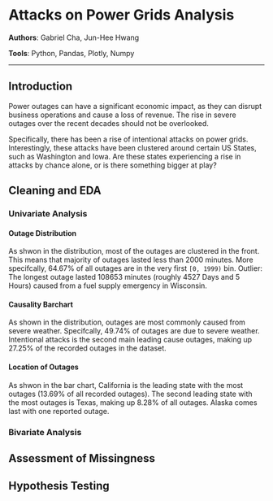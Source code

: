 # Attacks on Power Grids Analysis
**Authors**: Gabriel Cha, Jun-Hee Hwang

**Tools**: Python, Pandas, Plotly, Numpy

---
## Introduction 
Power outages can have a significant economic impact, as they can disrupt business operations and cause a loss of revenue. The rise in severe outages over the recent decades should not be overlooked. 

Specifically, there has been a rise of intentional attacks on power grids. Interestingly, these attacks have been clustered around certain US States, such as Washington and Iowa. Are these states experiencing a rise in attacks by chance alone, or is there something bigger at play? 


## Cleaning and EDA
### Univariate Analysis
#### Outage Distribution
As shwon in the distribution, most of the outages are clustered in the front. This means that majority of outages lasted less than 2000 minutes. More specifcally, 64.67% of all outages are in the very first `[0, 1999)` bin. Outlier: The longest outage lasted 108653 minutes (roughly 4527 Days and 5 Hours) caused from a fuel supply emergency in Wisconsin.
#### Causality Barchart
As shown in the distribution, outages are most commonly caused from severe weather. Specifcally, 49.74% of outages are due to severe weather. Intentional attacks is the second main leading cause outages, making up 27.25% of the recorded outages in the dataset.
#### Location of Outages 
As shwon in the bar chart, California is the leading state with the most outages (13.69% of all recorded outages). The second leading state with the most outages is Texas, making up 8.28% of all outages. Alaska comes last with one reported outage. 

### Bivariate Analysis





## Assessment of Missingness



## Hypothesis Testing


